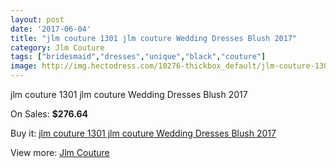 ```yaml
---
layout: post
date: '2017-06-04'
title: "jlm couture 1301 jlm couture Wedding Dresses Blush 2017"
category: Jlm Couture
tags: ["bridesmaid","dresses","unique","black","couture"]
image: http://img.hectodress.com/10276-thickbox_default/jlm-couture-1301-jlm-couture-wedding-dresses-blush-2013.jpg
---
```

jlm couture 1301 jlm couture Wedding Dresses Blush 2017

On Sales: **$276.64**
<a href="https://www.hectodress.com/jlm-couture/5082-jlm-couture-1301-jlm-couture-wedding-dresses-blush-2013.html"><amp-img layout="responsive" width="600" height="600" src="//img.hectodress.com/10276-thickbox_default/jlm-couture-1301-jlm-couture-wedding-dresses-blush-2013.jpg" alt="jlm couture 1301 jlm couture Wedding Dresses Blush 2017 0" /></a>

Buy it: [jlm couture 1301 jlm couture Wedding Dresses Blush 2017](https://www.hectodress.com/jlm-couture/5082-jlm-couture-1301-jlm-couture-wedding-dresses-blush-2013.html "jlm couture 1301 jlm couture Wedding Dresses Blush 2017")

View more: [Jlm Couture](https://www.hectodress.com/84-jlm-couture "Jlm Couture")